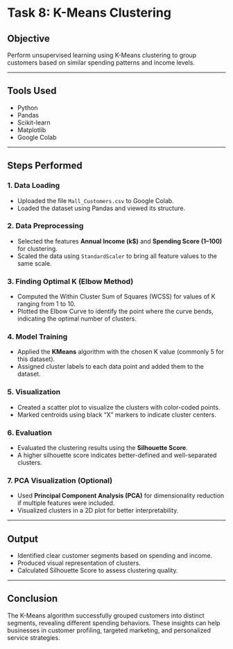 # Task 8: K-Means Clustering

## Objective
Perform unsupervised learning using K-Means clustering to group customers based on similar spending patterns and income levels.

---

## Tools Used
- Python  
- Pandas  
- Scikit-learn  
- Matplotlib  
- Google Colab

---

## Steps Performed

### 1. Data Loading
- Uploaded the file `Mall_Customers.csv` to Google Colab.
- Loaded the dataset using Pandas and viewed its structure.

### 2. Data Preprocessing
- Selected the features **Annual Income (k$)** and **Spending Score (1–100)** for clustering.
- Scaled the data using `StandardScaler` to bring all feature values to the same scale.

### 3. Finding Optimal K (Elbow Method)
- Computed the Within Cluster Sum of Squares (WCSS) for values of K ranging from 1 to 10.
- Plotted the Elbow Curve to identify the point where the curve bends, indicating the optimal number of clusters.

### 4. Model Training
- Applied the **KMeans** algorithm with the chosen K value (commonly 5 for this dataset).
- Assigned cluster labels to each data point and added them to the dataset.

### 5. Visualization
- Created a scatter plot to visualize the clusters with color-coded points.
- Marked centroids using black “X” markers to indicate cluster centers.

### 6. Evaluation
- Evaluated the clustering results using the **Silhouette Score**.
- A higher silhouette score indicates better-defined and well-separated clusters.

### 7. PCA Visualization (Optional)
- Used **Principal Component Analysis (PCA)** for dimensionality reduction if multiple features were included.
- Visualized clusters in a 2D plot for better interpretability.

---

## Output
- Identified clear customer segments based on spending and income.
- Produced visual representation of clusters.
- Calculated Silhouette Score to assess clustering quality.

---

## Conclusion
The K-Means algorithm successfully grouped customers into distinct segments, revealing different spending behaviors. These insights can help businesses in customer profiling, targeted marketing, and personalized service strategies.
